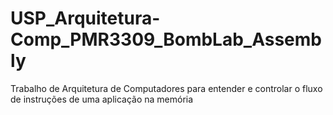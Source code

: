 # USP_Arquitetura-Comp_PMR3309_BombLab_Assembly
Trabalho de Arquitetura de Computadores para entender e controlar o fluxo de instruções de uma aplicação na memória
